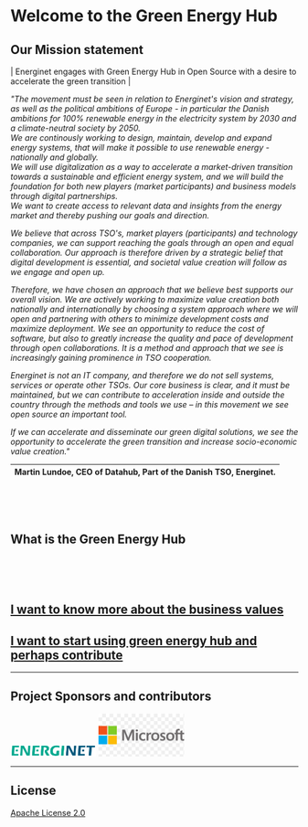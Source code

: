 # Welcome to the Green Energy Hub

## **Our Mission statement**

| Energinet engages with Green Energy Hub in Open Source with a desire to accelerate the green transition |


*"The movement must be seen in relation to Energinet's vision and strategy, as well as the political ambitions of Europe - in particular the Danish ambitions for 100% renewable energy in the electricity system by 2030 and a climate-neutral society by 2050.*  
*We are continously working to design, maintain, develop and expand energy systems, that will make it possible to use renewable energy - nationally and globally.*  
*We will use digitalization as a way to accelerate a market-driven transition towards a sustainable and efficient energy system, and we will build the foundation for both new players (market participants) and business models through digital partnerships.*  
*We want to create access to relevant data and insights from the energy market and thereby pushing our goals and direction.*  

*We believe that across TSO's, market players (participants) and technology companies, we can support reaching the goals through an open and equal collaboration. Our approach is therefore driven by a strategic belief that digital development is essential, and societal value creation will follow as we engage and open up.*

 *Therefore, we have chosen an approach that we believe best supports our overall vision. We are actively working to maximize value creation both nationally and internationally by choosing a system approach where we will open and partnering with others to minimize development costs and maximize deployment. We see an opportunity to reduce the cost of software, but also to greatly increase the quality and pace of development through open collaborations. It is a method and approach that we see is increasingly gaining prominence in TSO cooperation.*

*Energinet is not an IT company, and therefore we do not sell systems, services or operate other TSOs. Our core business is clear, and it must be maintained, but we can contribute to acceleration inside and outside the country through the methods and tools we use – in this movement we see open source an important tool.*

*If we can accelerate and disseminate our green digital solutions, we see the opportunity to accelerate the green transition and increase socio-economic value creation."*


|**Martin Lundoe, CEO of Datahub, Part of the Danish TSO, Energinet.**|
|-------------|
<br>
<br>
<br>

## **What is the Green Energy Hub**
<br>
<br>
<br>

## [I want to know more about the business values](./docs/executive-start.md)

## [I want to start using green energy hub and perhaps contribute](./docs/tech-start.md)







---

## Project Sponsors and contributors

<img src="./images/energinet.png" alt="Energinet" style="width: 150px" />

<img src="./images/microsoft.png" alt="Microsoft" style="width: 150px;" />

---

## License

[Apache License 2.0](LICENSE)
